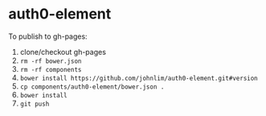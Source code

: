 # auth0-element

To publish to gh-pages:
1) clone/checkout gh-pages 
2) `rm -rf bower.json`
3) `rm -rf components`
4) `bower install https://github.com/johnlim/auth0-element.git#version`
5) `cp components/auth0-element/bower.json .`
6) `bower install`
7) `git push`
